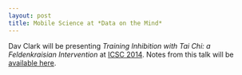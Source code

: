 ```yaml
---
layout: post
title: Mobile Science at *Data on the Mind*
---
```

Dav Clark will be presenting *Training Inhibition with Tai Chi: a Feldenkraisian
Intervention* at [ICSC 2014](http://iscs2014.org). Notes from this talk will be
[available here](http://www.askdav.com/posts/practicing-inhibition-and-selection.html).
